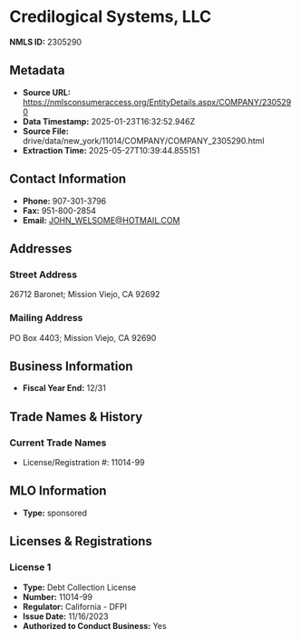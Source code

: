 # Credilogical Systems, LLC

**NMLS ID:** 2305290

## Metadata
- **Source URL:** https://nmlsconsumeraccess.org/EntityDetails.aspx/COMPANY/2305290
- **Data Timestamp:** 2025-01-23T16:32:52.946Z
- **Source File:** drive/data/new_york/11014/COMPANY/COMPANY_2305290.html
- **Extraction Time:** 2025-05-27T10:39:44.855151

## Contact Information
- **Phone:** 907-301-3796
- **Fax:** 951-800-2854
- **Email:** JOHN_WELSOME@HOTMAIL.COM

## Addresses
### Street Address
26712 Baronet; Mission Viejo, CA 92692

### Mailing Address
PO Box 4403; Mission Viejo, CA 92690

## Business Information
- **Fiscal Year End:** 12/31

## Trade Names & History
### Current Trade Names
- License/Registration #: 11014-99

## MLO Information
- **Type:** sponsored

## Licenses & Registrations

### License 1
- **Type:** Debt Collection License
- **Number:** 11014-99
- **Regulator:** California - DFPI
- **Issue Date:** 11/16/2023
- **Authorized to Conduct Business:** Yes

